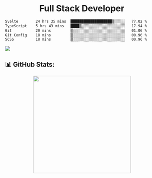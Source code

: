   <h1 align="center" font="bold">
Full Stack Developer 
</h1>


 <!--START_SECTION:waka-->

```txt
Svelte        24 hrs 35 mins  ███████████████████▒░░░░░   77.02 %
TypeScript    5 hrs 43 mins   ████▒░░░░░░░░░░░░░░░░░░░░   17.94 %
Git           20 mins         ▒░░░░░░░░░░░░░░░░░░░░░░░░   01.06 %
Git Config    18 mins         ▒░░░░░░░░░░░░░░░░░░░░░░░░   00.96 %
SCSS          18 mins         ▒░░░░░░░░░░░░░░░░░░░░░░░░   00.96 %
```

<!--END_SECTION:waka-->

  <p align="start">
   
<a href="https://linkedin.com/in/Abhishek">
<img src="https://skillicons.dev/icons?i=cpp,java,python,html,css,js,postgres,mongodb,linux,bash,git,github,react,express,nodejs,nextjs,gcp,docker,vscode,postman,powershell,githubactions,&theme=dark&perline=10" />
</a>
</p>



## 📊 GitHub Stats:

 <div align="center">

 <!-- github streak start -->

<img width=320 src="https://github-readme-streak-stats.herokuapp.com/?user=Abhishek9503&layout=compact"  />

<!-- github streak end -->
